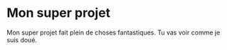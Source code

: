 # Mon super projet

Mon super projet fait plein de choses fantastiques. Tu vas voir comme je
suis doué.